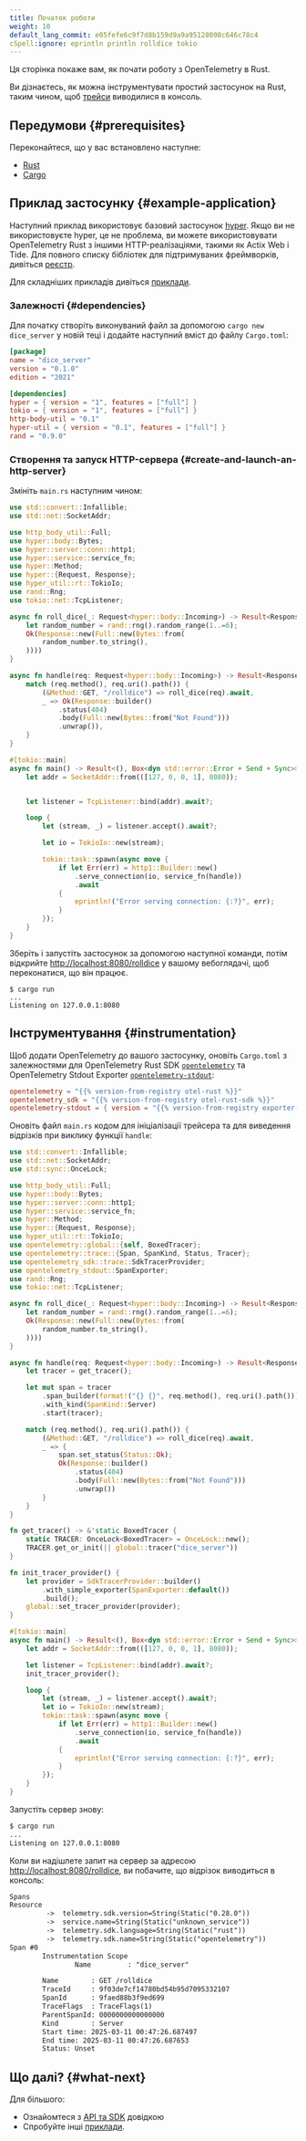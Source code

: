 ```yaml
---
title: Початок роботи
weight: 10
default_lang_commit: e05fefe6c9f7d8b159d9a9a95128098c646c78c4
cSpell:ignore: eprintln println rolldice tokio
---
```


Ця сторінка покаже вам, як почати роботу з OpenTelemetry в Rust.

Ви дізнаєтесь, як можна інструментувати простий застосунок на Rust, таким чином, щоб [трейси][] виводилися в консоль.

## Передумови {#prerequisites}

Переконайтеся, що у вас встановлено наступне:

- [Rust](https://www.rust-lang.org/)
- [Cargo](https://doc.rust-lang.org/cargo/)

## Приклад застосунку {#example-application}

Наступний приклад використовує базовий застосунок [hyper](https://hyper.rs/). Якщо ви не використовуєте hyper, це не проблема, ви можете використовувати OpenTelemetry Rust з іншими HTTP-реалізаціями, такими як Actix Web і Tide. Для повного списку бібліотек для підтримуваних фреймворків, дивіться [реєстр](/ecosystem/registry/?component=instrumentation&language=rust).

Для складніших прикладів дивіться [приклади](/docs/languages/rust/examples/).

### Залежності {#dependencies}

Для початку створіть виконуваний файл за допомогою `cargo new dice_server` у новій теці і додайте наступний вміст до файлу `Cargo.toml`:

```toml
[package]
name = "dice_server"
version = "0.1.0"
edition = "2021"

[dependencies]
hyper = { version = "1", features = ["full"] }
tokio = { version = "1", features = ["full"] }
http-body-util = "0.1"
hyper-util = { version = "0.1", features = ["full"] }
rand = "0.9.0"
```

### Створення та запуск HTTP-сервера {#create-and-launch-an-http-server}

Змініть `main.rs` наступним чином:

```rust
use std::convert::Infallible;
use std::net::SocketAddr;

use http_body_util::Full;
use hyper::body::Bytes;
use hyper::server::conn::http1;
use hyper::service::service_fn;
use hyper::Method;
use hyper::{Request, Response};
use hyper_util::rt::TokioIo;
use rand::Rng;
use tokio::net::TcpListener;

async fn roll_dice(_: Request<hyper::body::Incoming>) -> Result<Response<Full<Bytes>>, Infallible> {
    let random_number = rand::rng().random_range(1..=6);
    Ok(Response::new(Full::new(Bytes::from(
        random_number.to_string(),
    ))))
}

async fn handle(req: Request<hyper::body::Incoming>) -> Result<Response<Full<Bytes>>, Infallible> {
    match (req.method(), req.uri().path()) {
        (&Method::GET, "/rolldice") => roll_dice(req).await,
        _ => Ok(Response::builder()
            .status(404)
            .body(Full::new(Bytes::from("Not Found")))
            .unwrap()),
    }
}

#[tokio::main]
async fn main() -> Result<(), Box<dyn std::error::Error + Send + Sync>> {
    let addr = SocketAddr::from(([127, 0, 0, 1], 8080));


    let listener = TcpListener::bind(addr).await?;

    loop {
        let (stream, _) = listener.accept().await?;

        let io = TokioIo::new(stream);

        tokio::task::spawn(async move {
            if let Err(err) = http1::Builder::new()
                .serve_connection(io, service_fn(handle))
                .await
            {
                eprintln!("Error serving connection: {:?}", err);
            }
        });
    }
}
```

Зберіть і запустіть застосунок за допомогою наступної команди, потім відкрийте <http://localhost:8080/rolldice> у вашому вебоглядачі, щоб переконатися, що він працює.

```console
$ cargo run
...
Listening on 127.0.0.1:8080
```

## Інструментування {#instrumentation}

Щоб додати OpenTelemetry до вашого застосунку, оновіть `Cargo.toml` з залежностями для OpenTelemetry Rust SDK [`opentelemetry`](https://crates.io/crates/opentelemetry) та OpenTelemetry
Stdout Exporter [`opentelemetry-stdout`](https://crates.io/crates/opentelemetry-stdout):

```toml
opentelemetry = "{{% version-from-registry otel-rust %}}"
opentelemetry_sdk = "{{% version-from-registry otel-rust-sdk %}}"
opentelemetry-stdout = { version = "{{% version-from-registry exporter-rust-stdout %}}", features = ["trace"] }
```

Оновіть файл `main.rs` кодом для ініціалізації трейсера та для виведення відрізків при виклику функції `handle`:

```rust
use std::convert::Infallible;
use std::net::SocketAddr;
use std::sync::OnceLock;

use http_body_util::Full;
use hyper::body::Bytes;
use hyper::server::conn::http1;
use hyper::service::service_fn;
use hyper::Method;
use hyper::{Request, Response};
use hyper_util::rt::TokioIo;
use opentelemetry::global::{self, BoxedTracer};
use opentelemetry::trace::{Span, SpanKind, Status, Tracer};
use opentelemetry_sdk::trace::SdkTracerProvider;
use opentelemetry_stdout::SpanExporter;
use rand::Rng;
use tokio::net::TcpListener;

async fn roll_dice(_: Request<hyper::body::Incoming>) -> Result<Response<Full<Bytes>>, Infallible> {
    let random_number = rand::rng().random_range(1..=6);
    Ok(Response::new(Full::new(Bytes::from(
        random_number.to_string(),
    ))))
}

async fn handle(req: Request<hyper::body::Incoming>) -> Result<Response<Full<Bytes>>, Infallible> {
    let tracer = get_tracer();

    let mut span = tracer
        .span_builder(format!("{} {}", req.method(), req.uri().path()))
        .with_kind(SpanKind::Server)
        .start(tracer);

    match (req.method(), req.uri().path()) {
        (&Method::GET, "/rolldice") => roll_dice(req).await,
        _ => {
            span.set_status(Status::Ok);
            Ok(Response::builder()
                .status(404)
                .body(Full::new(Bytes::from("Not Found")))
                .unwrap())
        }
    }
}

fn get_tracer() -> &'static BoxedTracer {
    static TRACER: OnceLock<BoxedTracer> = OnceLock::new();
    TRACER.get_or_init(|| global::tracer("dice_server"))
}

fn init_tracer_provider() {
    let provider = SdkTracerProvider::builder()
        .with_simple_exporter(SpanExporter::default())
        .build();
    global::set_tracer_provider(provider);
}

#[tokio::main]
async fn main() -> Result<(), Box<dyn std::error::Error + Send + Sync>> {
    let addr = SocketAddr::from(([127, 0, 0, 1], 8080));

    let listener = TcpListener::bind(addr).await?;
    init_tracer_provider();

    loop {
        let (stream, _) = listener.accept().await?;
        let io = TokioIo::new(stream);
        tokio::task::spawn(async move {
            if let Err(err) = http1::Builder::new()
                .serve_connection(io, service_fn(handle))
                .await
            {
                eprintln!("Error serving connection: {:?}", err);
            }
        });
    }
}
```

Запустіть сервер знову:

```sh
$ cargo run
...
Listening on 127.0.0.1:8080
```

Коли ви надішлете запит на сервер за адресою <http://localhost:8080/rolldice>, ви побачите, що відрізок виводиться в консоль:

```txt
Spans
Resource
         ->  telemetry.sdk.version=String(Static("0.28.0"))
         ->  service.name=String(Static("unknown_service"))
         ->  telemetry.sdk.language=String(Static("rust"))
         ->  telemetry.sdk.name=String(Static("opentelemetry"))
Span #0
        Instrumentation Scope
                Name         : "dice_server"

        Name        : GET /rolldice
        TraceId     : 9f03de7cf14780bd54b95d7095332107
        SpanId      : 9faed88b3f9ed699
        TraceFlags  : TraceFlags(1)
        ParentSpanId: 0000000000000000
        Kind        : Server
        Start time: 2025-03-11 00:47:26.687497
        End time: 2025-03-11 00:47:26.687653
        Status: Unset
```

## Що далі? {#what-next}

Для більшого:

- Ознайомтеся з [API та SDK](/docs/languages/rust/api/) довідкою
- Спробуйте інші [приклади](/docs/languages/rust/examples/).

[трейси]: /docs/concepts/signals/traces/

